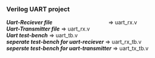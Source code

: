 ### Verilog UART project
  ***Uart-Reciever file*** &emsp; &emsp; &emsp; &emsp; &emsp; &emsp; &emsp; &emsp; => uart_rx.v <br/>
  ***Uart-Transmitter file***                    => uart_rx.v <br/>
  ***Uart test-bench***                          => uart_tb.v <br/>
  ***seperate test-bench for uart-reciever***    => uart_rx_tb.v <br/>
  ***seperste test-bench for uart-transmitter*** => uart_tx_tb.v
